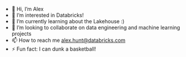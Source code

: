 - 👋 Hi, I’m Alex
- 👀 I’m interested in Databricks!
- 🌱 I’m currently learning about the Lakehouse :) 
- 💞️ I’m looking to collaborate on data engineering and machine learning projects
- 📫 How to reach me alex.hunt@databricks.com
- ⚡ Fun fact: I can dunk a basketball!

<!---
alexhunt035/alexhunt035 is a ✨ special ✨ repository because its `README.md` (this file) appears on your GitHub profile.
You can click the Preview link to take a look at your changes.
--->
